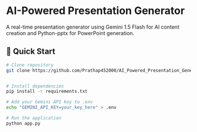 # AI-Powered Presentation Generator

A real-time presentation generator using Gemini 1.5 Flash for AI content creation and Python-pptx for PowerPoint generation.

## 🚀 Quick Start

```bash
# Clone repository
git clone https://github.com/Prathap452000/AI_Powered_Presentation_Generator.git


# Install dependencies
pip install -r requirements.txt

# Add your Gemini API key to .env
echo "GEMINI_API_KEY=your_key_here" > .env

# Run the application
python app.py
